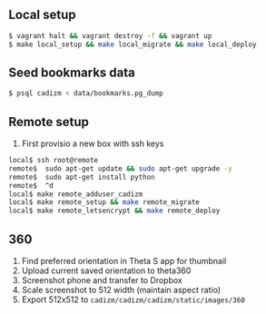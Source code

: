 
## Local setup

```bash
$ vagrant halt && vagrant destroy -f && vagrant up
$ make local_setup && make local_migrate && make local_deploy
```

## Seed bookmarks data

```bash
$ psql cadizm < data/bookmarks.pg_dump
```

## Remote setup

1. First provisio a new box with ssh keys

```bash
local$ ssh root@remote
remote$  sudo apt-get update && sudo apt-get upgrade -y
remote$  sudo apt-get install python
remote$  ^d
local$ make remote_adduser_cadizm
local$ make remote_setup && make remote_migrate
local$ make remote_letsencrypt && make remote_deploy
```

## 360

1. Find preferred orientation in Theta S app for thumbnail
2. Upload current saved orientation to theta360
3. Screenshot phone and transfer to Dropbox
5. Scale screenshot to 512 width (maintain aspect ratio)
4. Export 512x512 to `cadizm/cadizm/cadizm/static/images/360`
